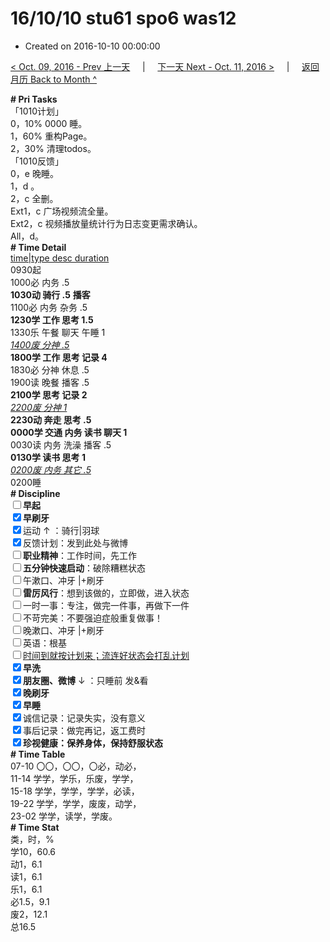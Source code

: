 # 16/10/10 stu61 spo6 was12

- Created on 2016-10-10 00:00:00

[< Oct. 09, 2016 - Prev 上一天](_archived/lifelogs/2016/10/d09.md) &nbsp; &nbsp; | &nbsp; &nbsp; [下一天 Next - Oct. 11, 2016 >](_archived/lifelogs/2016/10/d11.md) &nbsp; &nbsp; |  &nbsp; &nbsp; [返回月历 Back to Month ^](_archived/lifelogs/2016/10/index.md)
<br/><div><div><b># Pri Tasks</b></div><div>「1010计划」</div><div>0，10% 0000 睡。</div><div>1，60% 重构Page。</div><div>2，30% 清理todos。</div></div><div>「1010反馈」</div><div>0，e 晚睡。</div><div>1，d 。</div><div><div>2，c 全删。</div><div>Ext1，c 广场视频流全量。</div></div><div>Ext2，c 视频播放量统计行为日志变更需求确认。</div><div>All，d。</div><div><div><b># Time Detail</b></div><div><u>time|type desc duration</u></div><div>0930起</div><div>1000必 内务 .5</div><div><b>1030动 骑行 .5</b> <b>播客</b></div><div>1100必 内务 杂务 .5</div><div><b>1230学 工作 思考 1.5</b></div><div>1330乐 午餐 聊天 午睡 1</div><div><u><i>1400废 分神 .5</i></u></div><div><b>1800学 工作 思考 记录 4</b></div><div>1830必 分神 休息 .5</div><div>1900读 晚餐 播客 .5</div><div><b>2100学 思考 记录 2</b></div><div><u><i>2200废 分神 1</i></u></div><div><b>2230动 奔走 思考 .5</b></div><div><b>0000学 交通 内务 读书 聊天 1</b></div><div>0030读 内务 洗澡 播客 .5</div><div><b>0130学 读书 思考 1</b></div><div><u><i>0200废 内务 其它 .5</i></u></div><div>0200睡</div><div><b># Discipline</b></div><div><b><input type="checkbox"/></b><b>早起</b></div><div><input checked="true" type="checkbox"/><b>早刷牙</b></div><div><input checked="true" type="checkbox"/>运动 ↑ ：骑行|羽球</div><div><input checked="true" type="checkbox"/>反馈计划：发到此处与微博</div><div><input type="checkbox"/><b>职业精神</b>：工作时间，先工作</div><div><input type="checkbox"/><b>五分钟快速启动</b>：破除糟糕状态</div><div><input type="checkbox"/>午漱口、冲牙 |+刷牙</div><div><input type="checkbox"/><b>雷厉风行</b>：想到该做的，立即做，进入状态</div><div><input type="checkbox"/>一时一事：专注，做完一件事，再做下一件</div><div><input type="checkbox"/>不苛完美：不要强迫症般重复做事！</div><div><input type="checkbox"/>晚漱口、冲牙 |+刷牙</div><div><input type="checkbox"/>英语：根基</div><div><u><input type="checkbox"/></u><u>时间到就按计划来；流连好状态会打乱计划</u></div><div><input checked="true" type="checkbox"/><b>早洗</b></div><div><b><input checked="true" type="checkbox"/></b><b>朋友圈、微博</b> ↓ ：只睡前 发&amp;看</div><div><b><input checked="true" type="checkbox"/></b><b>晚刷牙</b></div><div><input checked="true" type="checkbox"/><b>早睡</b></div><div><input checked="true" type="checkbox"/>诚信记录：记录失实，没有意义</div><div><input checked="true" type="checkbox"/>事后记录：做完再记，返工费时</div><div><b><input checked="true" type="checkbox"/></b><b>珍视健康：保养身体，保持舒服状态</b></div><div><b># Time Table</b></div><div>07-10 〇〇，〇〇，〇必，动必，</div><div>11-14 学学，学乐，乐废，学学，</div><div>15-18 学学，学学，学学，必读，</div><div>19-22 学学，学学，废废，动学，</div><div>23-02 学学，读学，学废。</div><div><b># Time Stat</b></div><div>类，时，%</div><div>学10，60.6</div><div>动1，6.1</div><div>读1，6.1</div><div>乐1，6.1</div><div>必1.5，9.1</div><div>废2，12.1</div><div>总16.5</div>
